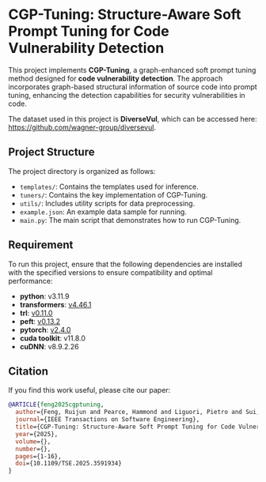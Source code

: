 # CGP-Tuning: Structure-Aware Soft Prompt Tuning for Code Vulnerability Detection

This project implements **CGP-Tuning**, a graph-enhanced soft prompt tuning method designed for **code vulnerability detection**. The approach incorporates graph-based structural information of source code into prompt tuning, enhancing the detection capabilities for security vulnerabilities in code.

The dataset used in this project is **DiverseVul**, which can be accessed here: https://github.com/wagner-group/diversevul.

## Project Structure

The project directory is organized as follows:

- `templates/`: Contains the templates used for inference.
- `tuners/`: Contains the key implementation of CGP-Tuning.
- `utils/`: Includes utility scripts for data preprocessing.
- `example.json`: An example data sample for running.
- `main.py`: The main script that demonstrates how to run CGP-Tuning.

## Requirement

To run this project, ensure that the following dependencies are installed with the specified versions to ensure compatibility and optimal performance:

- **python**: v3.11.9
- **transformers**: [v4.46.1](https://github.com/huggingface/transformers)
- **trl**: [v0.11.0](https://github.com/huggingface/trl)
- **peft**: [v0.13.2](https://github.com/huggingface/peft)
- **pytorch**: [v2.4.0](https://pytorch.org/)
- **cuda toolkit**: v11.8.0  
- **cuDNN**: v8.9.2.26

## Citation

If you find this work useful, please cite our paper:

```bibtex
@ARTICLE{feng2025cgptuning,
  author={Feng, Ruijun and Pearce, Hammond and Liguori, Pietro and Sui, Yulei},
  journal={IEEE Transactions on Software Engineering}, 
  title={CGP-Tuning: Structure-Aware Soft Prompt Tuning for Code Vulnerability Detection}, 
  year={2025},
  volume={},
  number={},
  pages={1-16},
  doi={10.1109/TSE.2025.3591934}
}
```
